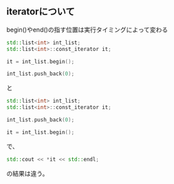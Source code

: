 ## iteratorについて

begin()やend()の指す位置は実行タイミングによって変わる

```cpp
std::list<int> int_list;
std::list<int>::const_iterator it;

it = int_list.begin();

int_list.push_back(0);
```

と

```cpp
std::list<int> int_list;
std::list<int>::const_iterator it;

int_list.push_back(0);

it = int_list.begin();
```

で、

```cpp
std::cout << *it << std::endl;
```

の結果は違う。